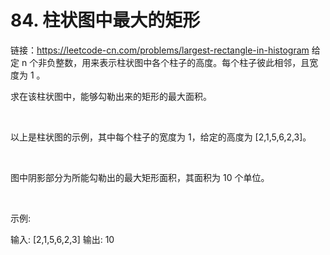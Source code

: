 # 84. 柱状图中最大的矩形 
链接：https://leetcode-cn.com/problems/largest-rectangle-in-histogram
给定 n 个非负整数，用来表示柱状图中各个柱子的高度。每个柱子彼此相邻，且宽度为 1 。

求在该柱状图中，能够勾勒出来的矩形的最大面积。

 



以上是柱状图的示例，其中每个柱子的宽度为 1，给定的高度为 [2,1,5,6,2,3]。

 



图中阴影部分为所能勾勒出的最大矩形面积，其面积为 10 个单位。

 

示例:

输入: [2,1,5,6,2,3]
输出: 10




